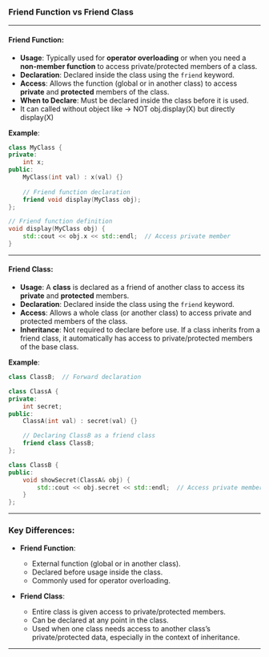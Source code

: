 ### **Friend Function vs Friend Class**
---

#### **Friend Function**:
- **Usage**: Typically used for **operator overloading** or when you need a **non-member function** to access private/protected members of a class.
- **Declaration**: Declared inside the class using the `friend` keyword.
- **Access**: Allows the function (global or in another class) to access **private** and **protected** members of the class.
- **When to Declare**: Must be declared inside the class before it is used.
- It can called without object like -> NOT obj.display(X)   but directly display(X)
  
**Example**:
```cpp
class MyClass {
private:
    int x;
public:
    MyClass(int val) : x(val) {}
    
    // Friend function declaration
    friend void display(MyClass obj);
};

// Friend function definition
void display(MyClass obj) {
    std::cout << obj.x << std::endl;  // Access private member
}
```

---

#### **Friend Class**:
- **Usage**: A **class** is declared as a friend of another class to access its **private** and **protected** members.
- **Declaration**: Declared inside the class using the `friend` keyword.
- **Access**: Allows a whole class (or another class) to access private and protected members of the class.
- **Inheritance**: Not required to declare before use. If a class inherits from a friend class, it automatically has access to private/protected members of the base class.

**Example**:
```cpp
class ClassB;  // Forward declaration

class ClassA {
private:
    int secret;
public:
    ClassA(int val) : secret(val) {}

    // Declaring ClassB as a friend class
    friend class ClassB;
};

class ClassB {
public:
    void showSecret(ClassA& obj) {
        std::cout << obj.secret << std::endl;  // Access private member of ClassA
    }
};
```

---

### **Key Differences**:
- **Friend Function**:
  - External function (global or in another class).
  - Declared before usage inside the class.
  - Commonly used for operator overloading.

- **Friend Class**:
  - Entire class is given access to private/protected members.
  - Can be declared at any point in the class.
  - Used when one class needs access to another class’s private/protected data, especially in the context of inheritance.

---
